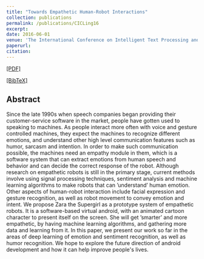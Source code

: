 ```yaml
---
title: "Towards Empathetic Human-Robot Interactions"
collection: publications
permalink: /publications/CICLing16
excerpt: 
date: 2016-06-01
venue: 'The International Conference on Intelligent Text Processing and Computational Linguistics. (CICLing)'
paperurl: 
citation: 
---
```

[[PDF]](https://arxiv.org/abs/1605.04072)

<a href="https://scholar.googleusercontent.com/scholar.bib?q=info:daXR-Jq1KVUJ:scholar.google.com/&output=citation&scisig=AAGBfm0AAAAAWwa6n-ntyh1_qKcPgzYV-FQL7FiHvNqY&scisf=4&ct=citation&cd=-1&hl=zh-TW" target="_blank">[BibTeX]</a> 

## Abstract
Since the late 1990s when speech companies began providing their customer-service software in the market, people have gotten used to speaking to machines. As people interact more often with voice and gesture controlled machines, they expect the machines to recognize different emotions, and understand other high level communication features such as humor, sarcasm and intention. In order to make such communication possible, the machines need an empathy module in them, which is a software system that can extract emotions from human speech and behavior and can decide the correct response of the robot. Although research on empathetic robots is still in the primary stage, current methods involve using signal processing techniques, sentiment analysis and machine learning algorithms to make robots that can ’understand’ human emotion. Other aspects of human-robot interaction include facial expression and gesture recognition, as well as robot movement to convey emotion and intent. We propose Zara the Supergirl as a prototype system of empathetic robots. It is a software-based virtual android, with an animated cartoon character to present itself on the screen. She will get ’smarter’ and more empathetic, by having machine learning algorithms, and gathering more data and learning from it. In this paper, we present our work so far in the areas of deep learning of emotion and sentiment recognition, as well as humor recognition. We hope to explore the future direction of android development and how it can help improve people's lives.